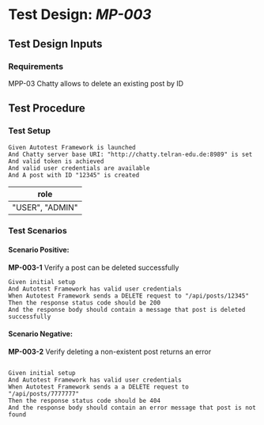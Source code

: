 # Test Design: *MP-003*

## Test Design Inputs

### Requirements

MPP-03 Chatty allows to delete an existing post by ID

## Test Procedure

### Test Setup

```gherkin
Given Autotest Framework is launched
And Chatty server base URI: "http://chatty.telran-edu.de:8989" is set
And valid token is achieved
And valid user credentials are available
And A post with ID "12345" is created 
```

| role                    |
|-------------------------|
| "USER", "ADMIN" |

### Test Scenarios

#### Scenario Positive:
**MP-003-1** Verify a post can be deleted successfully
```gherkin
Given initial setup
And Autotest Framework has valid user credentials
When Autotest Framework sends a DELETE request to "/api/posts/12345"
Then the response status code should be 200
And the response body should contain a message that post is deleted successfully
```
#### Scenario Negative:
**MP-003-2** Verify deleting a non-existent post returns an error
```gherkin

Given initial setup
And Autotest Framework has valid user credentials
When Autotest Framework sends a a DELETE request to "/api/posts/7777777"
Then the response status code should be 404
And the response body should contain an error message that post is not found
```



